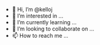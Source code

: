 - 👋 Hi, I’m @kelloj
- 👀 I’m interested in ...
- 🌱 I’m currently learning ...
- 💞️ I’m looking to collaborate on ...
- 📫 How to reach me ...

<!---
kelloj/kelloj is a ✨ special ✨ repository because its `README.md` (this file) appears on your GitHub profile.
You can click the Preview link to take a look at your changes.
--->
